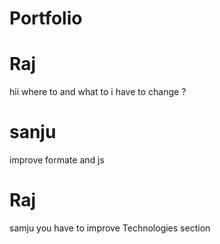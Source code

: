 # Portfolio
# Raj
hii 
where to and what to i have to change ?

# sanju
improve formate and js

# Raj
samju you have to improve Technologies section 

